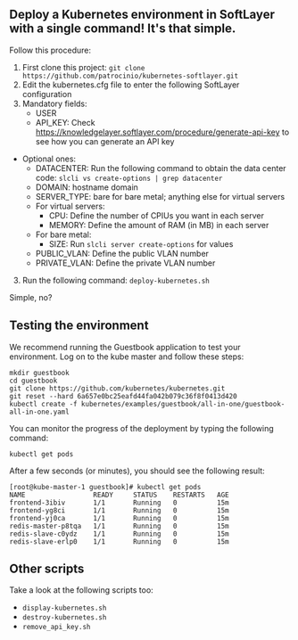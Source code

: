 ## Deploy a Kubernetes environment in SoftLayer with a single command! It's that simple.

Follow this procedure:

1. First clone this project: `git clone https://github.com/patrocinio/kubernetes-softlayer.git`
2. Edit the kubernetes.cfg file to enter the following SoftLayer configuration
3. Mandatory fields:
   * USER
   * API_KEY: Check https://knowledgelayer.softlayer.com/procedure/generate-api-key to see how you can generate an API key
* Optional ones:
   * DATACENTER: Run the following command to obtain the data center code: `slcli vs create-options | grep datacenter`
   * DOMAIN: hostname domain
   * SERVER_TYPE: bare for bare metal; anything else for virtual servers
   * For virtual servers:
	   * CPU: Define the number of CPIUs you want in each server
   		* MEMORY: Define the amount of RAM (in MB) in each server
   * For bare metal:
   		* SIZE: Run `slcli server create-options` for values
   * PUBLIC_VLAN: Define the public VLAN number
   * PRIVATE_VLAN: Define the private VLAN number

3. Run the following command:
`deploy-kubernetes.sh`

Simple, no?

## Testing the environment 

We recommend running the Guestbook application to test your environment.
Log on to the kube master and follow these steps:

    mkdir guestbook
    cd guestbook
    git clone https://github.com/kubernetes/kubernetes.git
    git reset --hard 6a657e0bc25eafd44fa042b079c36f8f0413d420
    kubectl create -f kubernetes/examples/guestbook/all-in-one/guestbook-all-in-one.yaml

You can monitor the progress of the deployment by typing the following command:

    kubectl get pods

After a few seconds (or minutes), you should see the following result:

    [root@kube-master-1 guestbook]# kubectl get pods
    NAME                 READY     STATUS    RESTARTS   AGE
    frontend-3ibiv       1/1       Running   0          15m
    frontend-yg8ci       1/1       Running   0          15m
    frontend-yj0ca       1/1       Running   0          15m
    redis-master-p8tqa   1/1       Running   0          15m
    redis-slave-c0ydz    1/1       Running   0          15m
    redis-slave-erlp0    1/1       Running   0          15m

## Other scripts

Take a look at the following scripts too:

* `display-kubernetes.sh`
* `destroy-kubernetes.sh`
* `remove_api_key.sh`
